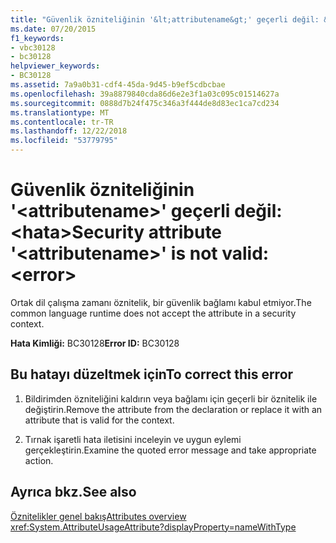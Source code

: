 ```yaml
---
title: "Güvenlik özniteliğinin '&lt;attributename&gt;' geçerli değil: &lt;hata&gt;"
ms.date: 07/20/2015
f1_keywords:
- vbc30128
- bc30128
helpviewer_keywords:
- BC30128
ms.assetid: 7a9a0b31-cdf4-45da-9d45-b9ef5cdbcbae
ms.openlocfilehash: 39a8879840cda86d6e2e3f1a03c095c01514627a
ms.sourcegitcommit: 0888d7b24f475c346a3f444de8d83ec1ca7cd234
ms.translationtype: MT
ms.contentlocale: tr-TR
ms.lasthandoff: 12/22/2018
ms.locfileid: "53779795"
---
```

# <a name="security-attribute-ltattributenamegt-is-not-valid-lterrorgt"></a><span data-ttu-id="e007d-102">Güvenlik özniteliğinin '&lt;attributename&gt;' geçerli değil: &lt;hata&gt;</span><span class="sxs-lookup"><span data-stu-id="e007d-102">Security attribute '&lt;attributename&gt;' is not valid: &lt;error&gt;</span></span>
<span data-ttu-id="e007d-103">Ortak dil çalışma zamanı öznitelik, bir güvenlik bağlamı kabul etmiyor.</span><span class="sxs-lookup"><span data-stu-id="e007d-103">The common language runtime does not accept the attribute in a security context.</span></span>

<span data-ttu-id="e007d-104">**Hata Kimliği:** BC30128</span><span class="sxs-lookup"><span data-stu-id="e007d-104">**Error ID:** BC30128</span></span>

## <a name="to-correct-this-error"></a><span data-ttu-id="e007d-105">Bu hatayı düzeltmek için</span><span class="sxs-lookup"><span data-stu-id="e007d-105">To correct this error</span></span>

1. <span data-ttu-id="e007d-106">Bildirimden özniteliğini kaldırın veya bağlamı için geçerli bir öznitelik ile değiştirin.</span><span class="sxs-lookup"><span data-stu-id="e007d-106">Remove the attribute from the declaration or replace it with an attribute that is valid for the context.</span></span>

2. <span data-ttu-id="e007d-107">Tırnak işaretli hata iletisini inceleyin ve uygun eylemi gerçekleştirin.</span><span class="sxs-lookup"><span data-stu-id="e007d-107">Examine the quoted error message and take appropriate action.</span></span>

## <a name="see-also"></a><span data-ttu-id="e007d-108">Ayrıca bkz.</span><span class="sxs-lookup"><span data-stu-id="e007d-108">See also</span></span>
 [<span data-ttu-id="e007d-109">Öznitelikler genel bakış</span><span class="sxs-lookup"><span data-stu-id="e007d-109">Attributes overview</span></span>](~/docs/visual-basic/programming-guide/concepts/attributes/index.md)  
 <xref:System.AttributeUsageAttribute?displayProperty=nameWithType>
